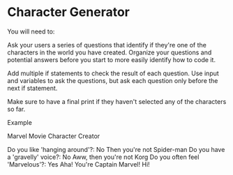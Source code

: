 # Character Generator

You will need to:

Ask your users a series of questions that identify if they're one of the characters in the world you have created.
Organize your questions and potential answers before you start to more easily identify how to code it.

Add multiple if statements to check the result of each question.
Use input and variables to ask the questions, but ask each question only before the next if statement.

Make sure to have a final print if they haven't selected any of the characters so far.

Example  

Marvel Movie Character Creator

Do you like 'hanging around'?: No
Then you're not Spider-man
Do you have a 'gravelly' voice?: No
Aww, then you're not Korg
Do you often feel 'Marvelous'?: Yes
Aha! You're Captain Marvel! Hi!  